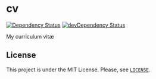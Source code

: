 cv
==

[![Dependency Status](https://david-dm.org/Nasga/cv.png)](https://david-dm.org/Nasga/cv) 
[![devDependency Status](https://david-dm.org/Nasga/cv/dev-status.png)](https://david-dm.org/Nasga/cv#info=devDependencies)

My curriculum vitæ

## License

This project is under the MIT License. Please, see [`LICENSE`](LICENSE).
